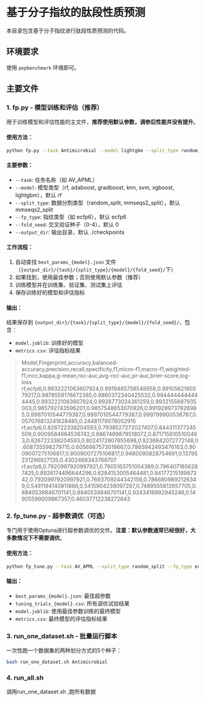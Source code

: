 # 基于分子指纹的肽段性质预测

本目录包含基于分子指纹进行肽段性质预测的代码。

## 环境要求
使用 `pepbenchmark` 环境即可。

## 主要文件

### 1. fp.py - 模型训练和评估（推荐）
用于训练模型和评估性能的主文件，**推荐使用默认参数，调参后性能并没有提升**。

#### 使用方法：
```bash
python fp.py --task Antimicrobial --model lightgbm --split_type random_split --fp_type ecfp6 --output_dir ./checkpoints
```
#### 主要参数：
- `--task`: 任务名称（如 AV_APML）
- `--model`: 模型类型（rf, adaboost, gradboost, knn, svm, xgboost, lightgbm），默认 rf
- `--split_type`: 数据分割类型（random_split, mmseqs2_split），默认 mmseqs2_split
- `--fp_type`: 指纹类型（如 ecfp6），默认 ecfp6
- `--fold_seed`: 交叉验证种子（0-4），默认 0
- `--output_dir`: 输出目录，默认 ./checkpoints

#### 工作流程：
1. 自动查找 `best_params_{model}.json` 文件 （`{output_dir}/{task}/{split_type}/{model}/{fold_seed}/`下）
2. 如果找到，使用最佳参数；否则使用默认参数（推荐）
3. 训练模型并在训练集、验证集、测试集上评估
4. 保存训练好的模型和评估指标

#### 输出：
结果保存到 `{output_dir}/{task}/{split_type}/{model}/{fold_seed}/`，包含：
- `model.joblib`: 训练好的模型
- `metrics.csv`: 评估指标结果

> Model,Fingerprint,accuracy,balanced-accuracy,precision,recall,specificity,f1,micro-f1,macro-f1,weighted-f1,mcc,kappa,g-mean,roc-auc,avg-roc-auc,pr-auc,brier-score,log-loss
rf,ecfp6,0.9932221063607924,0.9919465758548958,0.9910562180579217,0.9978559176672385,0.9860372340425532,0.9944444444444445,0.9932221063607924,0.9928773024361259,0.9932155697935003,0.985792743596201,0.9857548653070926,0.9919289737826985,0.9997010544779387,0.9997010544779387,0.999799900536787,0.057076813241628485,0.24481178078052915
rf,ecfp6,0.826722338204593,0.7938527272027407,0.844311377245509,0.9009584664536742,0.6867469879518072,0.8717156105100463,0.826722338204593,0.8024172907855698,0.8236842072772148,0.608735598279715,0.6056987573019667,0.7865942493476163,0.9009007275106817,0.9009007275106817,0.9480090828754691,0.13795231296927135,0.4302468343766707
rf,ecfp6,0.7920997920997921,0.7605163751054389,0.7964071856287425,0.8926174496644296,0.6284153005464481,0.8417721518987342,0.7920997920997921,0.7693709244342156,0.7866809892126349,0.5491194140911866,0.5415904239097287,0.7489555813957705,0.8840539846701141,0.8840539846701141,0.9243416992945246,0.14905599009867357,0.46037712238272643



### 2. fp_tune.py - 超参数调优（可选）
专门用于使用Optuna进行超参数调优的文件。**注意：默认参数通常已经很好，大多数情况下不需要调优**。

#### 使用方法：
```bash
python fp_tune.py --task AV_APML --split_type random_split --fp_type ecfp6 --model rf --n_trials 10
```


#### 输出：
- `best_params_{model}.json`: 最佳超参数
- `tuning_trials_{model}.csv`: 所有调优试验结果
- `model.joblib`: 使用最佳参数训练的最终模型
- `metrics.csv`: 最终模型的评估指标结果

### 3. run_one_dataset.sh - 批量运行脚本
一次性跑一个数据集的两种划分方式的5个种子：
```bash
bash run_one_dataset.sh Antimicrobial
```



### 4. run_all.sh 
调用run_one_dataset.sh ,跑所有数据





